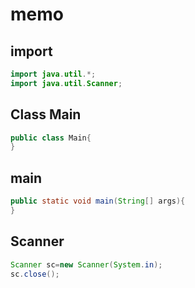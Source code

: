 # memo
## import
~~~java
import java.util.*;
import java.util.Scanner;
~~~
## Class Main
~~~java
public class Main{
}
~~~
## main
~~~java
public static void main(String[] args){
}
~~~
## Scanner
~~~java
Scanner sc=new Scanner(System.in);
sc.close();
~~~